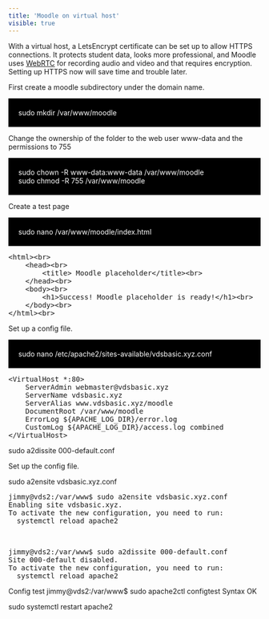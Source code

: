 ```yaml
---
title: 'Moodle on virtual host'
visible: true
---
```


 With a virtual host, a LetsEncrypt certificate can be set up to allow HTTPS connections. It protects student data,  looks more professional, and  Moodle uses <a href="https://webrtc.org/">WebRTC</a> for recording audio and video and that requires encryption. Setting up HTTPS now will save time and trouble later.

First create a moodle subdirectory under the domain name. 

 
<div style="background-color:black;color:white;padding:20px;">
sudo mkdir /var/www/moodle <br>
</div>

Change the ownership of the folder to the web user www-data and the permissions to 755

<div style="background-color:black;color:white;padding:20px;">
sudo chown -R www-data:www-data /var/www/moodle<br>
sudo chmod -R 755 /var/www/moodle<br>
</div>

Create a test page

<div style="background-color:black;color:white;padding:20px;">
sudo nano /var/www/moodle/index.html
</div>


<pre>
&lt;html&gt;&lt;br&gt;
    &lt;head&gt;&lt;br&gt;
        &lt;title&gt; Moodle placeholder&lt;/title&gt;&lt;br&gt;
    &lt;/head&gt;&lt;br&gt;
    &lt;body&gt;&lt;br&gt;
        &lt;h1&gt;Success! Moodle placeholder is ready!&lt;/h1&gt;&lt;br&gt;
    &lt;/body&gt;&lt;br&gt;
&lt;/html&gt;&lt;br&gt;
</pre>    

Set up a config file.

<div style="background-color:black;color:white;padding:20px;">
sudo nano /etc/apache2/sites-available/vdsbasic.xyz.conf
</div>

<pre>
&lt;VirtualHost *:80&gt;
    ServerAdmin webmaster@vdsbasic.xyz
    ServerName vdsbasic.xyz
    ServerAlias www.vdsbasic.xyz/moodle
    DocumentRoot /var/www/moodle
    ErrorLog ${APACHE_LOG_DIR}/error.log
    CustomLog ${APACHE_LOG_DIR}/access.log combined
&lt;/VirtualHost&gt;
</pre>

sudo a2dissite 000-default.conf


Set up the config file.

  
sudo a2ensite vdsbasic.xyz.conf
<pre>
jimmy@vds2:/var/www$ sudo a2ensite vdsbasic.xyz.conf
Enabling site vdsbasic.xyz.
To activate the new configuration, you need to run:
  systemctl reload apache2
  
 </pre> 

<pre>
jimmy@vds2:/var/www$ sudo a2dissite 000-default.conf
Site 000-default disabled.
To activate the new configuration, you need to run:
  systemctl reload apache2
</pre> 
Config test
jimmy@vds2:/var/www$ sudo apache2ctl configtest
Syntax OK

sudo systemctl restart apache2



